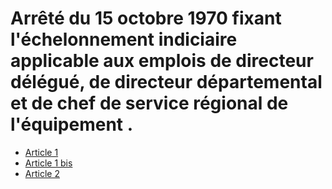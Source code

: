 # Arrêté du 15 octobre 1970 fixant l'échelonnement indiciaire applicable aux emplois de directeur délégué, de directeur départemental et de chef de service régional de l'équipement .

- [Article 1](article-1.md)
- [Article 1 bis](article-1-bis.md)
- [Article 2](article-2.md)
